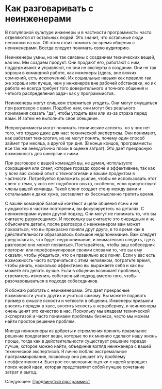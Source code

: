 # Как разговаривать с неинженерами
[//]: # (Version:1.0.0)
В популярной культуре инженеры и в частности программисты часто отделяются от остальных людей. Это значит, что остальные люди непохожи на нас. Об этом стоит помнить во время общения с неинженерами. Всегда следует понимать свою аудиторию.

Неинженеры умны, но не так связаны с созданием технических вещей, как мы. Мы создаем продукт. Они продают его, работают с ним, поддерживают и управляют, но они не эксперты в создании. Они не так хороши в командной работе, как инженеры (здесь, вне всяких сомнений, есть исключения). Их социальные навыки как правило так же хороши или лучше, чем у инженеров вне рабочей обстановки, но их работа не всегда требует того доверительного и точного общения и четкого распределения задач как у программистов.

Неинженеры могут слишком стремиться угодить. Они могут смущаться при разговоре с вами. Подобно нам, они могут без реального понимания сказать "да", чтобы угодить вам или из-за страха перед вами. И затем не выполнить свое обещание.

Непрограммисты могут понимать технические аспекты, но у них нет того, что трудно даже для нас: технической экспертизы. Они понимают, как работает технология, но не могут понять, почему один способ займет три месяца, а другой три дня. (В конце концов, программисты все так же анекдотично плохи в оценке затрат). Это дает прекрасную возможность для синергии с ними.

При разговоре с вашей командой вы, не думая, используете сокращения или сленг, которые гораздо короче и эффективнее, так как у всех вас схожий опыт с технологиями и вашим продуктом в частности. Потребуется приложить усилие, чтобы не использовать этот сленг с теми, у кого нет подобного опыта, особенно, если присутствуют члены вашей команды. Такой сленг создает стену между вами и остальными и даже хуже, заставляет их бессмысленно тратить время.

С вашей командой базовый контекст и цели общения ясны и не нуждаются в частом повторении, вы фокусируетесь на деталях. С неинженерами нужен другой подход. Они могут не понимать то, что вы считаете разумеещимся. И поскольку вы считаете это очевидным и не объясняете детали, после разговора с неинженером вам может показаться, что вы прекрасно поняли друг друга, в то время как в действительности образовалось большое недопонимание. Вам следует предполагать, что будет недопонимание, и внимательно следить, где в разговоре оно может появиться. Постарайтесь, чтобы ваш собеседник повторил или переформулировал своими словами то, что вы ему сказали, чтобы убедиться, что он правильно все понял. Если у вас есть возможность часто встречаться с этим человеком, потратьте время, чтобы узнать, насколько эффективно вы выражаете себя и как вы можете это делать лучше. Если в общении возникает проблема, стремитесь изменить собственный подход вместо того, чтобы разочаровываться в подходе собеседников.

Я обожаю работать с неинженерами. Это дает прекрасные возможности учить других и учиться самому. Вы можете подавать пример в смысле ясности и четкости в общении. Инженеры привыкли вносить порядок в хаос, вносить ясность в неразбериху, и неинженеры очень ценят это качество в нас. Поскольку мы владеем технической экспертизой и часто понимаем проблемы бизнеса, часто мы можем найти простое решение проблем.

Иногда неинженеры из доброты и стремления принять правильное решение предлагают вещи, которые по их мнению сделают нашу жизнь проще, тогда как в действительности существует решение гораздо лучше, которое можно найти, объединив взгляд неинженера с вашей технической экспертизой. Я лично люблю экстремальное программирование, поскольку оно решает эту проблему неэффективности. Быстрое согласование оценки с идеей упрощает поиск новой идеи, которая представляет собой лучшее сочетание затрат и выгод.

Следующее: [Продвинутый программист](../../3-Advanced)
